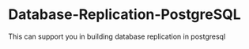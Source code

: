# Database-Replication-PostgreSQL
This can support you in building database replication in postgresql
